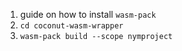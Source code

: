 
1. guide on how to install `wasm-pack`
2. `cd coconut-wasm-wrapper`
3. `wasm-pack build --scope nymproject`